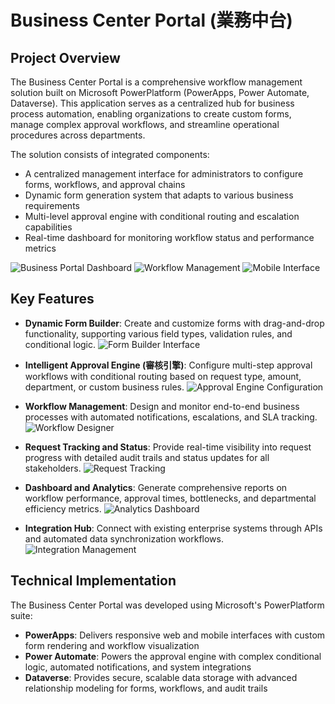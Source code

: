 # Business Center Portal (業務中台)

## Project Overview
The Business Center Portal is a comprehensive workflow management solution built on Microsoft PowerPlatform (PowerApps, Power Automate, Dataverse). This application serves as a centralized hub for business process automation, enabling organizations to create custom forms, manage complex approval workflows, and streamline operational procedures across departments.

The solution consists of integrated components:
- A centralized management interface for administrators to configure forms, workflows, and approval chains
- Dynamic form generation system that adapts to various business requirements
- Multi-level approval engine with conditional routing and escalation capabilities
- Real-time dashboard for monitoring workflow status and performance metrics

![Business Portal Dashboard](Images/Portal_Dashboard.png)
![Workflow Management](Images/Workflow_Engine.png)
![Mobile Interface](Images/Mobile_Portal.png)

## Key Features

- **Dynamic Form Builder**: Create and customize forms with drag-and-drop functionality, supporting various field types, validation rules, and conditional logic.
![Form Builder Interface](Images/Form_Builder.png)

- **Intelligent Approval Engine (審核引擎)**: Configure multi-step approval workflows with conditional routing based on request type, amount, department, or custom business rules.
![Approval Engine Configuration](Images/Approval_Engine.png)

- **Workflow Management**: Design and monitor end-to-end business processes with automated notifications, escalations, and SLA tracking.
![Workflow Designer](Images/Workflow_Designer.png)

- **Request Tracking and Status**: Provide real-time visibility into request progress with detailed audit trails and status updates for all stakeholders.
![Request Tracking](Images/Request_Tracking.png)

- **Dashboard and Analytics**: Generate comprehensive reports on workflow performance, approval times, bottlenecks, and departmental efficiency metrics.
![Analytics Dashboard](Images/Analytics_Dashboard.png)

- **Integration Hub**: Connect with existing enterprise systems through APIs and automated data synchronization workflows.
![Integration Management](Images/Integration_Hub.png)

## Technical Implementation
The Business Center Portal was developed using Microsoft's PowerPlatform suite:
- **PowerApps**: Delivers responsive web and mobile interfaces with custom form rendering and workflow visualization
- **Power Automate**: Powers the approval engine with complex conditional logic, automated notifications, and system integrations
- **Dataverse**: Provides secure, scalable data storage with advanced relationship modeling for forms, workflows, and audit trails
